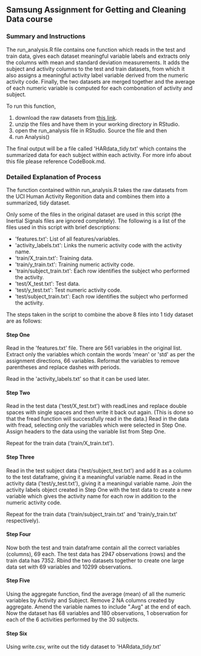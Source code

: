 Samsung Assignment for Getting and Cleaning Data course
-------------------------------------------------------

### Summary and Instructions

The run_analysis.R file contains one function which reads in the test and train data, gives each dataset meaningful variable labels and extracts only the columns with mean and standard deviation measurements. It adds the subject and activity columns to the test and train datasets, from which it also assigns a meaningful activity label variable derived from the numeric activity code. Finally, the two datasets are merged together and the average of each numeric variable is computed for each combonation of activity and subject. 

To run this function, 

1.  download the raw datasets from [this link](https://d396qusza40orc.cloudfront.net/getdata%2Fprojectfiles%2FUCI%20HAR%20Dataset.zip). 
2.  unzip the files and have them in your working directory in RStudio. 
3.  open the run_analysis file in RStudio. Source the file and then 
4.  run Analysis()

The final output will be a file called 'HARdata_tidy.txt' which contains the summarized data for each subject within each activity. For more info about this file please reference CodeBook.md.

### Detailed Explanation of Process

The function contained within run_analysis.R takes the raw datasets from the UCI Human Activity Regonition data and combines them into a summarized, tidy dataset.

Only some of the files in the original dataset are used in this script (the Inertial Signals files are ignored completely). The following is a list of the files used in this script with brief descriptions:

- 'features.txt': List of all features/variables.
- 'activity_labels.txt': Links the numeric activity code with the activity name.
- 'train/X_train.txt': Training data.
- 'train/y_train.txt': Training numeric activity code.
- 'train/subject_train.txt': Each row identifies the subject who performed the activity.
- 'test/X_test.txt': Test data.
- 'test/y_test.txt': Test numeric activity code.
- 'test/subject_train.txt': Each row identifies the subject who performed the activity.

The steps taken in the script to combine the above 8 files into 1 tidy dataset are as follows:

#### Step One

Read in the 'features.txt' file. There are 561 variables in the original list. Extract only the variables which contain the words 'mean' or 'std' as per the assignment directions, 66 variables. Reformat the variables to remove parentheses and replace dashes with periods. 

Read in the 'activity_labels.txt' so that it can be used later.

#### Step Two

Read in the test data ('test/X_test.txt') with readLines and replace double spaces with single spaces and then write it back out again. (This is done so that the fread function will successfully read in the data.) Read in the data with fread, selecting only the variables which were selected in Step One. Assign headers to the data using the variable list from Step One.  

Repeat for the train data ('train/X_train.txt').

#### Step Three

Read in the test subject data ('test/subject_test.txt') and add it as a column to the test dataframe, giving it a meaningful variable name. Read in the activity data ('test/y_test.txt'), giving it a meaningul variable name. Join the activity labels object created in Step One with the test data to create a new variable which gives the activity name for each row in addition to the numeric activity code. 

Repeat for the train data ('train/subject_train.txt' and 'train/y_train.txt' respectively).

#### Step Four

Now both the test and train dataframe contain all the correct variables (columns), 69 each. The test data has 2947 observations (rows) and the train data has 7352. Rbind the two datasets together to create one large data set with 69 variables and 10299 observations. 

#### Step Five

Using the aggregate function, find the average (mean) of all the numeric variables by Activity and Subject. Remove 2 NA columns created by aggregate. Amend the variable names to include ".Avg" at the end of each. Now the dataset has 68 variables and 180 observations, 1 observation for each of the 6 activities performed by the 30 subjects.

#### Step Six

Using write.csv, write out the tidy dataset to 'HARdata_tidy.txt'

